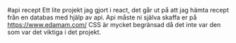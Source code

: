 #api recept
Ett lite projekt jag gjort i react, det går ut på att jag hämta recept från en databas med hjälp av api.
Api måste ni själva skaffa er på https://www.edamam.com/
CSS är mycket begränsad då det inte var den som var det viktiga i det projekt.


